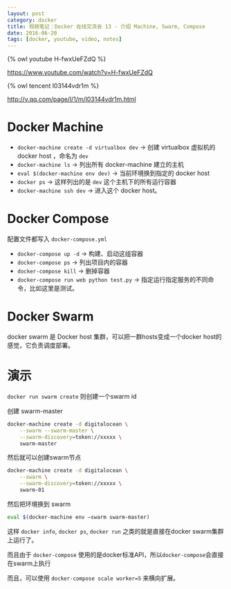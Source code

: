 ```yaml
---
layout: post
category: docker
title: 视频笔记：Docker 在线交流会 13 - 介绍 Machine, Swarm, Compose
date: 2016-06-20
tags: [docker, youtube, video, notes]
---
```


<!-- toc -->

{% owl youtube H-fwxUeFZdQ %}

<https://www.youtube.com/watch?v=H-fwxUeFZdQ>

{% owl tencent l03144vdr1m %}

<http://v.qq.com/page/l/1/m/l03144vdr1m.html>

# Docker Machine

* `docker-machine create -d virtualbox dev` → 创建 virtualbox 虚拟机的 docker host ，命名为 `dev`
* `docker-machine ls` → 列出所有 docker-machine 建立的主机
* `eval $(docker-machine env dev)` → 当前环境换到指定的 docker host
* `docker ps` → 这样列出的是 `dev` 这个主机下的所有运行容器
* `docker-machine ssh dev` → 进入这个 docker host。

# Docker Compose

配置文件都写入 `docker-compose.yml`

* `docker-compose up -d` → 构建、启动这组容器
* `docker-compose ps` → 列出项目内的容器
* `docker-compose kill` → 删掉容器
* `docker-compose run web python test.py` → 指定运行指定服务的不同命令，比如这里是测试。

# Docker Swarm

docker swarm 是 Docker host 集群，可以把一群hosts变成一个docker host的感觉，它负责调度部署。

# 演示

`docker run swarm create`
则创建一个swarm id

创建 swarm-master

```bash
docker-machine create -d digitalocean \
    --swarm --swarm-master \
    --swarm-discovery=token://xxxxx \
    swarm-master
```

然后就可以创建swarm节点

```bash
docker-machine create -d digitalocean \
    --swarm \
    --swarm-discovery=token://xxxxx \
    swarm-01
```

然后把环境换到 swarm

```bash
eval $(docker-machine env —swarm swarm-master)
```

这样 `docker info`, `docker ps`, `docker run` 之类的就是直接在docker swarm集群上运行了。

而且由于 `docker-compose` 使用的是docker标准API，所以`docker-compose`会直接在swarm上执行

而且，可以使用 `docker-compose scale worker=5` 来横向扩展。
